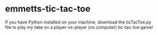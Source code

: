 # emmetts-tic-tac-toe

<p>If you have Python installed on your machine, download the ticTacToe.py file to play my take on a player-vs-player (no computer) tic-tac-toe game!</p>